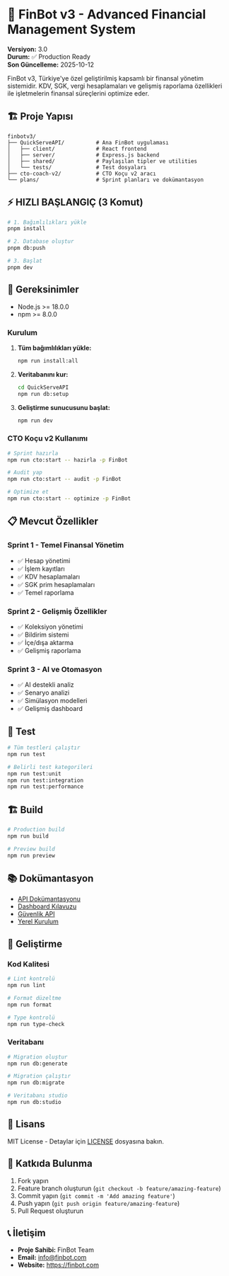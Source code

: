 # 🚀 FinBot v3 - Advanced Financial Management System

**Versiyon:** 3.0  
**Durum:** ✅ Production Ready  
**Son Güncelleme:** 2025-10-12

FinBot v3, Türkiye'ye özel geliştirilmiş kapsamlı bir finansal yönetim sistemidir. KDV, SGK, vergi hesaplamaları ve gelişmiş raporlama özellikleri ile işletmelerin finansal süreçlerini optimize eder.

## 🏗️ Proje Yapısı

```
finbotv3/
├── QuickServeAPI/          # Ana FinBot uygulaması
│   ├── client/             # React frontend
│   ├── server/             # Express.js backend
│   ├── shared/             # Paylaşılan tipler ve utilities
│   └── tests/              # Test dosyaları
├── cto-coach-v2/           # CTO Koçu v2 aracı
└── plans/                  # Sprint planları ve dokümantasyon
```

## ⚡ HIZLI BAŞLANGIÇ (3 Komut)

```bash
# 1. Bağımlılıkları yükle
pnpm install

# 2. Database oluştur
pnpm db:push

# 3. Başlat
pnpm dev
```

## 🔧 Gereksinimler
- Node.js >= 18.0.0
- npm >= 8.0.0

### Kurulum

1. **Tüm bağımlılıkları yükle:**
   ```bash
   npm run install:all
   ```

2. **Veritabanını kur:**
   ```bash
   cd QuickServeAPI
   npm run db:setup
   ```

3. **Geliştirme sunucusunu başlat:**
   ```bash
   npm run dev
   ```

### CTO Koçu v2 Kullanımı

```bash
# Sprint hazırla
npm run cto:start -- hazirla -p FinBot

# Audit yap
npm run cto:start -- audit -p FinBot

# Optimize et
npm run cto:start -- optimize -p FinBot
```

## 📋 Mevcut Özellikler

### Sprint 1 - Temel Finansal Yönetim
- ✅ Hesap yönetimi
- ✅ İşlem kayıtları
- ✅ KDV hesaplamaları
- ✅ SGK prim hesaplamaları
- ✅ Temel raporlama

### Sprint 2 - Gelişmiş Özellikler
- ✅ Koleksiyon yönetimi
- ✅ Bildirim sistemi
- ✅ İçe/dışa aktarma
- ✅ Gelişmiş raporlama

### Sprint 3 - AI ve Otomasyon
- ✅ AI destekli analiz
- ✅ Senaryo analizi
- ✅ Simülasyon modelleri
- ✅ Gelişmiş dashboard

## 🧪 Test

```bash
# Tüm testleri çalıştır
npm run test

# Belirli test kategorileri
npm run test:unit
npm run test:integration
npm run test:performance
```

## 🏗️ Build

```bash
# Production build
npm run build

# Preview build
npm run preview
```

## 📚 Dokümantasyon

- [API Dokümantasyonu](QuickServeAPI/docs/API_CONTRACT.md)
- [Dashboard Kılavuzu](QuickServeAPI/docs/DASHBOARD_GUIDE.md)
- [Güvenlik API](QuickServeAPI/docs/SECURITY_API.md)
- [Yerel Kurulum](QuickServeAPI/LOCAL_SETUP_GUIDE.md)

## 🔧 Geliştirme

### Kod Kalitesi
```bash
# Lint kontrolü
npm run lint

# Format düzeltme
npm run format

# Type kontrolü
npm run type-check
```

### Veritabanı
```bash
# Migration oluştur
npm run db:generate

# Migration çalıştır
npm run db:migrate

# Veritabanı studio
npm run db:studio
```

## 📄 Lisans

MIT License - Detaylar için [LICENSE](LICENSE) dosyasına bakın.

## 🤝 Katkıda Bulunma

1. Fork yapın
2. Feature branch oluşturun (`git checkout -b feature/amazing-feature`)
3. Commit yapın (`git commit -m 'Add amazing feature'`)
4. Push yapın (`git push origin feature/amazing-feature`)
5. Pull Request oluşturun

## 📞 İletişim

- **Proje Sahibi:** FinBot Team
- **Email:** info@finbot.com
- **Website:** https://finbot.com
